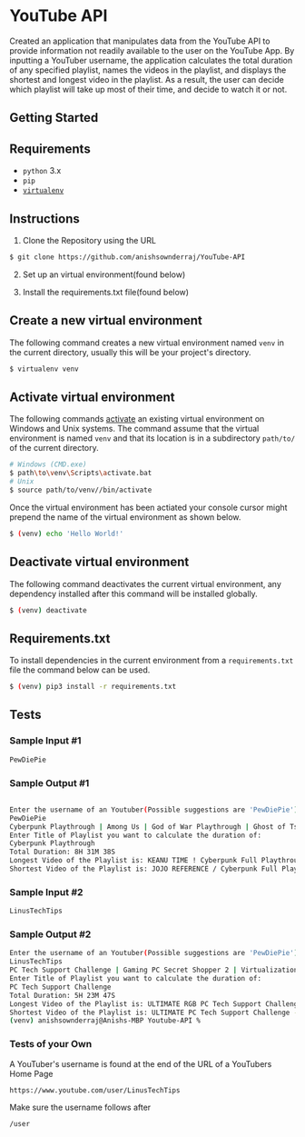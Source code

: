 # YouTube API
Created an application that manipulates data from the YouTube API to provide information not readily available to the user on the YouTube App. By inputting a YouTuber username, the application calculates the total duration of any specified playlist, names the videos in the playlist, and displays the shortest and longest video in the playlist. As a result, the user can decide which playlist will take up most of their time, and decide to watch it or not.

## Getting Started
## Requirements
* `python` 3.x
* `pip`
* [`virtualenv`](https://virtualenv.pypa.io/en/latest/)
## Instructions
1. Clone the Repository using the URL
```sh
$ git clone https://github.com/anishsownderraj/YouTube-API
```
2. Set up an virtual environment(found below)

3. Install the requirements.txt file(found below)

## Create a new virtual environment
The following command creates a new virtual environment named `venv` in the current directory, usually this will be your project's directory.
```sh
$ virtualenv venv
```

## Activate virtual environment
The following commands [activate](https://virtualenv.pypa.io/en/latest/userguide/#activate-script) an existing virtual environment on Windows and Unix systems. The command assume that the virtual environment is named `venv` and that its location is in a subdirectory `path/to/` of the current directory. 
```sh
# Windows (CMD.exe)
$ path\to\venv\Scripts\activate.bat
# Unix
$ source path/to/venv//bin/activate
```
Once the virtual environment has been actiated your console cursor might prepend the name of the virtual environment as shown below.
```sh
$ (venv) echo 'Hello World!'
```

## Deactivate virtual environment
The following command deactivates the current virtual environment, any dependency installed after this command will be installed globally.
```sh
$ (venv) deactivate
```

## Requirements.txt
To install dependencies in the current environment from a `requirements.txt` file the command below can be used.
```sh
$ (venv) pip3 install -r requirements.txt
```
## Tests

### Sample Input #1
```sh
PewDiePie
```
### Sample Output #1
```sh

Enter the username of an Youtuber(Possible suggestions are 'PewDiePie'):
PewDiePie
Cyberpunk Playthrough | Among Us | God of War Playthrough | Ghost of Tsushima Full Playthrough | TLC |
Enter Title of Playlist you want to calculate the duration of:
Cyberpunk Playthrough
Total Duration: 8H 31M 38S
Longest Video of the Playlist is: KEANU TIME ! Cyberpunk Full Playthrough Gameplay Part 3
Shortest Video of the Playlist is: JOJO REFERENCE / Cyberpunk Full Playthrough Gameplay Part 2

```

### Sample Input #2
```sh
LinusTechTips
```

### Sample Output #2
```sh
Enter the username of an Youtuber(Possible suggestions are 'PewDiePie'):
LinusTechTips
PC Tech Support Challenge | Gaming PC Secret Shopper 2 | Virtualization | Intel Extreme Tech Upgrade | Pyramid PC | 
Enter Title of Playlist you want to calculate the duration of:
PC Tech Support Challenge
Total Duration: 5H 23M 47S
Longest Video of the Playlist is: ULTIMATE RGB PC Tech Support Challenge!!
Shortest Video of the Playlist is: ULTIMATE PC Tech Support Challenge - Jayztwocents vs Gamers Nexus
(venv) anishsownderraj@Anishs-MBP Youtube-API % 
```
### Tests of your Own
A YouTuber's username is found at the end of the URL of a YouTubers Home Page
```sh
https://www.youtube.com/user/LinusTechTips
```
Make sure the username follows after 
```sh
/user
```





